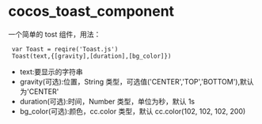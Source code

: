 # cocos_toast_component

一个简单的 tost 组件，用法：

```
 var Toast = reqire('Toast.js')
 Toast(text,{[gravity],[duration],[bg_color]})
```

- text:要显示的字符串
- gravity(可选):位置，String 类型，可选值('CENTER','TOP','BOTTOM'),默认为'CENTER'
- duration(可选):时间，Number 类型，单位为秒，默认 1s
- bg_color(可选):颜色，cc.color 类型，默认 cc.color(102, 102, 102, 200)
